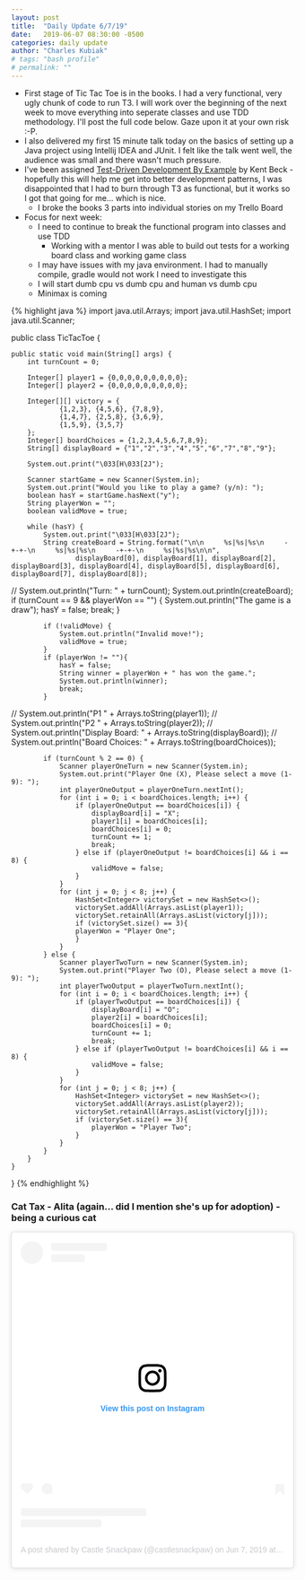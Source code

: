 ```yaml
---
layout: post
title:  "Daily Update 6/7/19"
date:   2019-06-07 08:30:00 -0500
categories: daily update
author: "Charles Kubiak"
# tags: "bash profile"
# permalink: ""
---
```

<!-- {% highlight java %}
{% endhighlight %} -->

- First stage of Tic Tac Toe is in the books.  I had a very functional, very ugly chunk of code to run T3.  I will work over the beginning of the next week to move everything into seperate classes and use TDD methodology.  I'll post the full code below.  Gaze upon it at your own risk :-P.
- I also delivered my first 15 minute talk today on the basics of setting up a Java project using Intellij IDEA and JUnit.  I felt like the talk went well, the audience was small and there wasn't much pressure.
- I've been assigned [Test-Driven Development By Example](https://www.amazon.com/Test-Driven-Development-Kent-Beck/dp/0321146530/ref=sr_1_3?crid=3L3SMEJJA6S70&keywords=test+driven+development&qid=1559935893&s=gateway&sprefix=test+dr%2Caps%2C139&sr=8-3) by Kent Beck - hopefully this will help me get into better development patterns, I was disappointed that I had to burn through T3 as functional, but it works so I got that going for me... which is nice.
    - I broke the books 3 parts into individual stories on my Trello Board
- Focus for next week:
    - I need to continue to break the functional program into classes and use TDD
        - Working with a mentor I was able to build out tests for a working board class and working game class
    - I may have issues with my java environment.  I had to manually compile, gradle would not work I need to investigate this
    - I will start dumb cpu vs dumb cpu and human vs dumb cpu
    - Minimax is coming



{% highlight java %}
import java.util.Arrays;
import java.util.HashSet;
import java.util.Scanner;

public class TicTacToe {

    public static void main(String[] args) {
        int turnCount = 0;

        Integer[] player1 = {0,0,0,0,0,0,0,0,0};
        Integer[] player2 = {0,0,0,0,0,0,0,0,0};

        Integer[][] victory = {
                {1,2,3}, {4,5,6}, {7,8,9},
                {1,4,7}, {2,5,8}, {3,6,9},
                {1,5,9}, {3,5,7}
        };
        Integer[] boardChoices = {1,2,3,4,5,6,7,8,9};
        String[] displayBoard = {"1","2","3","4","5","6","7","8","9"};

        System.out.print("\033[H\033[2J");

        Scanner startGame = new Scanner(System.in);
        System.out.print("Would you like to play a game? (y/n): ");
        boolean hasY = startGame.hasNext("y");
        String playerWon = "";
        boolean validMove = true;

        while (hasY) {
            System.out.print("\033[H\033[2J");
            String createBoard = String.format("\n\n     %s|%s|%s\n     -+-+-\n     %s|%s|%s\n     -+-+-\n     %s|%s|%s\n\n",
                    displayBoard[0], displayBoard[1], displayBoard[2], displayBoard[3], displayBoard[4], displayBoard[5], displayBoard[6], displayBoard[7], displayBoard[8]);
//            System.out.println("Turn: " + turnCount);
            System.out.println(createBoard);
            if (turnCount == 9 && playerWon == "") {
                System.out.println("The game is a draw");
                hasY = false;
                break;
            }

            if (!validMove) {
                System.out.println("Invalid move!");
                validMove = true;
            }
            if (playerWon != ""){
                hasY = false;
                String winner = playerWon + " has won the game.";
                System.out.println(winner);
                break;
            }
//            System.out.println("P1 " + Arrays.toString(player1));
//            System.out.println("P2 " + Arrays.toString(player2));
//            System.out.println("Display Board: " + Arrays.toString(displayBoard));
//            System.out.println("Board Choices: " + Arrays.toString(boardChoices));

            if (turnCount % 2 == 0) {
                Scanner playerOneTurn = new Scanner(System.in);
                System.out.print("Player One (X), Please select a move (1-9): ");
                int playerOneOutput = playerOneTurn.nextInt();
                for (int i = 0; i < boardChoices.length; i++) {
                    if (playerOneOutput == boardChoices[i]) {
                        displayBoard[i] = "X";
                        player1[i] = boardChoices[i];
                        boardChoices[i] = 0;
                        turnCount += 1;
                        break;
                    } else if (playerOneOutput != boardChoices[i] && i == 8) {
                        validMove = false;
                    }
                }
                for (int j = 0; j < 8; j++) {
                    HashSet<Integer> victorySet = new HashSet<>();
                    victorySet.addAll(Arrays.asList(player1));
                    victorySet.retainAll(Arrays.asList(victory[j]));
                    if (victorySet.size() == 3){
                    playerWon = "Player One";
                    }
                }
            } else {
                Scanner playerTwoTurn = new Scanner(System.in);
                System.out.print("Player Two (O), Please select a move (1-9): ");
                int playerTwoOutput = playerTwoTurn.nextInt();
                for (int i = 0; i < boardChoices.length; i++) {
                    if (playerTwoOutput == boardChoices[i]) {
                        displayBoard[i] = "O";
                        player2[i] = boardChoices[i];
                        boardChoices[i] = 0;
                        turnCount += 1;
                        break;
                    } else if (playerTwoOutput != boardChoices[i] && i == 8) {
                        validMove = false;
                    }
                }
                for (int j = 0; j < 8; j++) {
                    HashSet<Integer> victorySet = new HashSet<>();
                    victorySet.addAll(Arrays.asList(player2));
                    victorySet.retainAll(Arrays.asList(victory[j]));
                    if (victorySet.size() == 3){
                        playerWon = "Player Two";
                    }
                }
            }
        }
    }
}
{% endhighlight %}
<h3>Cat Tax - Alita (again... did I mention she's up for adoption) - being a curious cat </h3>
<blockquote class="instagram-media" data-instgrm-permalink="https://www.instagram.com/p/Bya2taFFOTj/" data-instgrm-version="12" style=" background:#FFF; border:0; border-radius:3px; box-shadow:0 0 1px 0 rgba(0,0,0,0.5),0 1px 10px 0 rgba(0,0,0,0.15); margin: 1px; max-width:540px; min-width:326px; padding:0; width:99.375%; width:-webkit-calc(100% - 2px); width:calc(100% - 2px);"><div style="padding:16px;"> <a href="https://www.instagram.com/p/Bya2taFFOTj/" style=" background:#FFFFFF; line-height:0; padding:0 0; text-align:center; text-decoration:none; width:100%;" target="_blank"> <div style=" display: flex; flex-direction: row; align-items: center;"> <div style="background-color: #F4F4F4; border-radius: 50%; flex-grow: 0; height: 40px; margin-right: 14px; width: 40px;"></div> <div style="display: flex; flex-direction: column; flex-grow: 1; justify-content: center;"> <div style=" background-color: #F4F4F4; border-radius: 4px; flex-grow: 0; height: 14px; margin-bottom: 6px; width: 100px;"></div> <div style=" background-color: #F4F4F4; border-radius: 4px; flex-grow: 0; height: 14px; width: 60px;"></div></div></div><div style="padding: 19% 0;"></div> <div style="display:block; height:50px; margin:0 auto 12px; width:50px;"><svg width="50px" height="50px" viewBox="0 0 60 60" version="1.1" xmlns="https://www.w3.org/2000/svg" xmlns:xlink="https://www.w3.org/1999/xlink"><g stroke="none" stroke-width="1" fill="none" fill-rule="evenodd"><g transform="translate(-511.000000, -20.000000)" fill="#000000"><g><path d="M556.869,30.41 C554.814,30.41 553.148,32.076 553.148,34.131 C553.148,36.186 554.814,37.852 556.869,37.852 C558.924,37.852 560.59,36.186 560.59,34.131 C560.59,32.076 558.924,30.41 556.869,30.41 M541,60.657 C535.114,60.657 530.342,55.887 530.342,50 C530.342,44.114 535.114,39.342 541,39.342 C546.887,39.342 551.658,44.114 551.658,50 C551.658,55.887 546.887,60.657 541,60.657 M541,33.886 C532.1,33.886 524.886,41.1 524.886,50 C524.886,58.899 532.1,66.113 541,66.113 C549.9,66.113 557.115,58.899 557.115,50 C557.115,41.1 549.9,33.886 541,33.886 M565.378,62.101 C565.244,65.022 564.756,66.606 564.346,67.663 C563.803,69.06 563.154,70.057 562.106,71.106 C561.058,72.155 560.06,72.803 558.662,73.347 C557.607,73.757 556.021,74.244 553.102,74.378 C549.944,74.521 548.997,74.552 541,74.552 C533.003,74.552 532.056,74.521 528.898,74.378 C525.979,74.244 524.393,73.757 523.338,73.347 C521.94,72.803 520.942,72.155 519.894,71.106 C518.846,70.057 518.197,69.06 517.654,67.663 C517.244,66.606 516.755,65.022 516.623,62.101 C516.479,58.943 516.448,57.996 516.448,50 C516.448,42.003 516.479,41.056 516.623,37.899 C516.755,34.978 517.244,33.391 517.654,32.338 C518.197,30.938 518.846,29.942 519.894,28.894 C520.942,27.846 521.94,27.196 523.338,26.654 C524.393,26.244 525.979,25.756 528.898,25.623 C532.057,25.479 533.004,25.448 541,25.448 C548.997,25.448 549.943,25.479 553.102,25.623 C556.021,25.756 557.607,26.244 558.662,26.654 C560.06,27.196 561.058,27.846 562.106,28.894 C563.154,29.942 563.803,30.938 564.346,32.338 C564.756,33.391 565.244,34.978 565.378,37.899 C565.522,41.056 565.552,42.003 565.552,50 C565.552,57.996 565.522,58.943 565.378,62.101 M570.82,37.631 C570.674,34.438 570.167,32.258 569.425,30.349 C568.659,28.377 567.633,26.702 565.965,25.035 C564.297,23.368 562.623,22.342 560.652,21.575 C558.743,20.834 556.562,20.326 553.369,20.18 C550.169,20.033 549.148,20 541,20 C532.853,20 531.831,20.033 528.631,20.18 C525.438,20.326 523.257,20.834 521.349,21.575 C519.376,22.342 517.703,23.368 516.035,25.035 C514.368,26.702 513.342,28.377 512.574,30.349 C511.834,32.258 511.326,34.438 511.181,37.631 C511.035,40.831 511,41.851 511,50 C511,58.147 511.035,59.17 511.181,62.369 C511.326,65.562 511.834,67.743 512.574,69.651 C513.342,71.625 514.368,73.296 516.035,74.965 C517.703,76.634 519.376,77.658 521.349,78.425 C523.257,79.167 525.438,79.673 528.631,79.82 C531.831,79.965 532.853,80.001 541,80.001 C549.148,80.001 550.169,79.965 553.369,79.82 C556.562,79.673 558.743,79.167 560.652,78.425 C562.623,77.658 564.297,76.634 565.965,74.965 C567.633,73.296 568.659,71.625 569.425,69.651 C570.167,67.743 570.674,65.562 570.82,62.369 C570.966,59.17 571,58.147 571,50 C571,41.851 570.966,40.831 570.82,37.631"></path></g></g></g></svg></div><div style="padding-top: 8px;"> <div style=" color:#3897f0; font-family:Arial,sans-serif; font-size:14px; font-style:normal; font-weight:550; line-height:18px;"> View this post on Instagram</div></div><div style="padding: 12.5% 0;"></div> <div style="display: flex; flex-direction: row; margin-bottom: 14px; align-items: center;"><div> <div style="background-color: #F4F4F4; border-radius: 50%; height: 12.5px; width: 12.5px; transform: translateX(0px) translateY(7px);"></div> <div style="background-color: #F4F4F4; height: 12.5px; transform: rotate(-45deg) translateX(3px) translateY(1px); width: 12.5px; flex-grow: 0; margin-right: 14px; margin-left: 2px;"></div> <div style="background-color: #F4F4F4; border-radius: 50%; height: 12.5px; width: 12.5px; transform: translateX(9px) translateY(-18px);"></div></div><div style="margin-left: 8px;"> <div style=" background-color: #F4F4F4; border-radius: 50%; flex-grow: 0; height: 20px; width: 20px;"></div> <div style=" width: 0; height: 0; border-top: 2px solid transparent; border-left: 6px solid #f4f4f4; border-bottom: 2px solid transparent; transform: translateX(16px) translateY(-4px) rotate(30deg)"></div></div><div style="margin-left: auto;"> <div style=" width: 0px; border-top: 8px solid #F4F4F4; border-right: 8px solid transparent; transform: translateY(16px);"></div> <div style=" background-color: #F4F4F4; flex-grow: 0; height: 12px; width: 16px; transform: translateY(-4px);"></div> <div style=" width: 0; height: 0; border-top: 8px solid #F4F4F4; border-left: 8px solid transparent; transform: translateY(-4px) translateX(8px);"></div></div></div> <div style="display: flex; flex-direction: column; flex-grow: 1; justify-content: center; margin-bottom: 24px;"> <div style=" background-color: #F4F4F4; border-radius: 4px; flex-grow: 0; height: 14px; margin-bottom: 6px; width: 224px;"></div> <div style=" background-color: #F4F4F4; border-radius: 4px; flex-grow: 0; height: 14px; width: 144px;"></div></div></a><p style=" color:#c9c8cd; font-family:Arial,sans-serif; font-size:14px; line-height:17px; margin-bottom:0; margin-top:8px; overflow:hidden; padding:8px 0 7px; text-align:center; text-overflow:ellipsis; white-space:nowrap;"><a href="https://www.instagram.com/p/Bya2taFFOTj/" style=" color:#c9c8cd; font-family:Arial,sans-serif; font-size:14px; font-style:normal; font-weight:normal; line-height:17px; text-decoration:none;" target="_blank">A post shared by Castle Snackpaw (@castlesnackpaw)</a> on <time style=" font-family:Arial,sans-serif; font-size:14px; line-height:17px;" datetime="2019-06-07T19:04:16+00:00">Jun 7, 2019 at 12:04pm PDT</time></p></div></blockquote> <script async src="//www.instagram.com/embed.js"></script>
